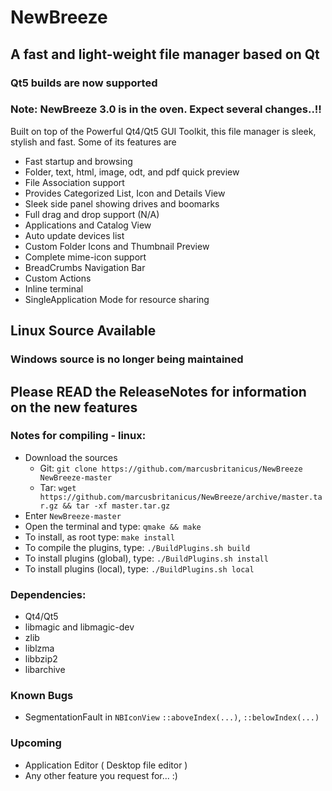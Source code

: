 # NewBreeze
## A fast and light-weight file manager based on Qt

### Qt5 builds are now supported

### Note: NewBreeze 3.0 is in the oven. Expect several changes..!!

Built on top of the Powerful Qt4/Qt5 GUI Toolkit, this file manager is sleek, stylish and fast.
Some of its features are

* Fast startup and browsing
* Folder, text, html, image, odt, and pdf quick preview
* File Association support
* Provides Categorized List, Icon and Details View
* Sleek side panel showing drives and boomarks
* Full drag and drop support (N/A)
* Applications and Catalog View
* Auto update devices list
* Custom Folder Icons and Thumbnail Preview
* Complete mime-icon support
* BreadCrumbs Navigation Bar
* Custom Actions
* Inline terminal
* SingleApplication Mode for resource sharing

## Linux Source Available
### Windows source is no longer being maintained

## Please READ the ReleaseNotes for information on the new features

### Notes for compiling - linux:

* Download the sources
   - Git: `git clone https://github.com/marcusbritanicus/NewBreeze NewBreeze-master`
   - Tar: `wget https://github.com/marcusbritanicus/NewBreeze/archive/master.tar.gz && tar -xf master.tar.gz`
* Enter `NewBreeze-master`
* Open the terminal and type: `qmake && make`
* To install, as root type: `make install`
* To compile the plugins, type: `./BuildPlugins.sh build`
* To install plugins (global), type: `./BuildPlugins.sh install`
* To install plugins (local), type: `./BuildPlugins.sh local`

### Dependencies:
* Qt4/Qt5
* libmagic and libmagic-dev
* zlib
* liblzma
* libbzip2
* libarchive

### Known Bugs
* SegmentationFault in `NBIconView` `::aboveIndex(...)`, `::belowIndex(...)`

### Upcoming
* Application Editor ( Desktop file editor )
* Any other feature you request for... :)
